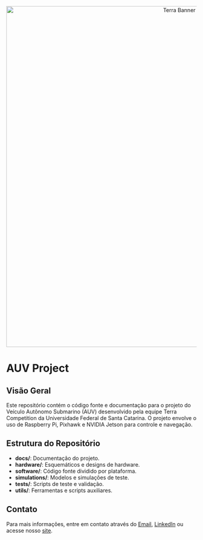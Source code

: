 <p align="center">
  <a href="https://terra.joinville.ufsc.br/pt_br/">
    <img width="900" src="upscalemedia-transformed.png" alt="Terra Banner">
  </a>
</p>

# AUV Project

## Visão Geral

Este repositório contém o código fonte e documentação para o projeto do Veículo Autônomo Submarino (AUV) desenvolvido pela equipe Terra Competition da Universidade Federal de Santa Catarina. O projeto envolve o uso de Raspberry Pi, Pixhawk e NVIDIA Jetson para controle e navegação.

## Estrutura do Repositório

- **docs/**: Documentação do projeto.
- **hardware/**: Esquemáticos e designs de hardware.
- **software/**: Código fonte dividido por plataforma.
- **simulations/**: Modelos e simulações de teste.
- **tests/**: Scripts de teste e validação.
- **utils/**: Ferramentas e scripts auxiliares.

## Contato

Para mais informações, entre em contato através do [Email](mailto:terra.ufsc@gmail.com), [LinkedIn](https://www.linkedin.com/company/terra-competition/) ou acesse nosso [site](https://terra.joinville.ufsc.br/pt_br/).
